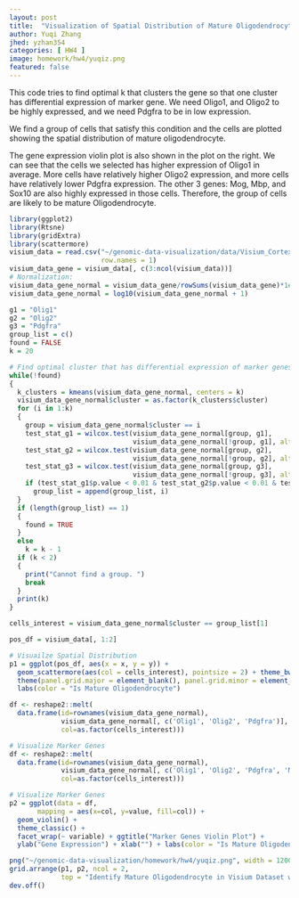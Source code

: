 ```yaml
---
layout: post
title:  "Visualization of Spatial Distribution of Mature Oligodendrocyte with Marker Genes"
author: Yuqi Zhang
jhed: yzhan354
categories: [ HW4 ]
image: homework/hw4/yuqiz.png
featured: false
---
```


This code tries to find optimal k that clusters the gene so that one cluster has differential expression of marker gene. We need Oligo1, and Oligo2 to be highly expressed, and we need Pdgfra to be in low expression. 

We find a group of cells that satisfy this condition and the cells are plotted showing the spatial distribution of mature oligodendrocyte. 

The gene expression violin plot is also shown in the plot on the right. We can see that the cells we selected has higher expression of Oligo1 in average. More cells have relatively higher Oligo2 expression, and more cells have relatively lower Pdgfra expression. The other 3 genes: Mog, Mbp, and Sox10 are also highly expressed in those cells. Therefore, the group of cells are likely to be mature Oligodendrocyte. 

```R
library(ggplot2)
library(Rtsne)
library(gridExtra)
library(scattermore)
visium_data = read.csv("~/genomic-data-visualization/data/Visium_Cortex_varnorm.csv.gz", 
                       row.names = 1)
visium_data_gene = visium_data[, c(3:ncol(visium_data))]
# Normalization: 
visium_data_gene_normal = visium_data_gene/rowSums(visium_data_gene)*1e6
visium_data_gene_normal = log10(visium_data_gene_normal + 1)

g1 = "Olig1"
g2 = "Olig2"
g3 = "Pdgfra"
group_list = c()
found = FALSE
k = 20

# Find optimal cluster that has differential expression of marker genes
while(!found)
{
  k_clusters = kmeans(visium_data_gene_normal, centers = k)
  visium_data_gene_normal$cluster = as.factor(k_clusters$cluster)
  for (i in 1:k)
  {
    group = visium_data_gene_normal$cluster == i
    test_stat_g1 = wilcox.test(visium_data_gene_normal[group, g1], 
                               visium_data_gene_normal[!group, g1], alternative = "greater")
    test_stat_g2 = wilcox.test(visium_data_gene_normal[group, g2], 
                               visium_data_gene_normal[!group, g2], alternative = "greater")
    test_stat_g3 = wilcox.test(visium_data_gene_normal[group, g3], 
                               visium_data_gene_normal[!group, g3], alternative = "less")
    if (test_stat_g1$p.value < 0.01 & test_stat_g2$p.value < 0.01 & test_stat_g3$p.value < 0.01)
      group_list = append(group_list, i)
  }
  if (length(group_list) == 1)
  {
    found = TRUE
  }
  else 
    k = k - 1
  if (k < 2)
  {
    print("Cannot find a group. ")
    break
  }
  print(k)
}

cells_interest = visium_data_gene_normal$cluster == group_list[1]

pos_df = visium_data[, 1:2]

# Visuailze Spatial Distribution
p1 = ggplot(pos_df, aes(x = x, y = y)) + 
  geom_scattermore(aes(col = cells_interest), pointsize = 2) + theme_bw() +
  theme(panel.grid.major = element_blank(), panel.grid.minor = element_blank()) +
  labs(color = "Is Mature Oligodendrocyte")

df <- reshape2::melt(
  data.frame(id=rownames(visium_data_gene_normal), 
             visium_data_gene_normal[, c('Olig1', 'Olig2', 'Pdgfra')], 
             col=as.factor(cells_interest)))

# Visualize Marker Genes
df <- reshape2::melt(
  data.frame(id=rownames(visium_data_gene_normal), 
             visium_data_gene_normal[, c('Olig1', 'Olig2', 'Pdgfra', 'Mog', 'Mbp', 'Sox10')], 
             col=as.factor(cells_interest)))

# Visualize Marker Genes
p2 = ggplot(data = df, 
       mapping = aes(x=col, y=value, fill=col)) + 
  geom_violin() + 
  theme_classic() + 
  facet_wrap(~ variable) + ggtitle("Marker Genes Violin Plot") +
  ylab("Gene Expression") + xlab("") + labs(color = "Is Mature Oligodendrocyte")

png("~/genomic-data-visualization/homework/hw4/yuqiz.png", width = 1200, height = 500)
grid.arrange(p1, p2, ncol = 2, 
             top = "Identify Mature Oligodendrocyte in Visium Dataset with Marker Genes")
dev.off()
```
